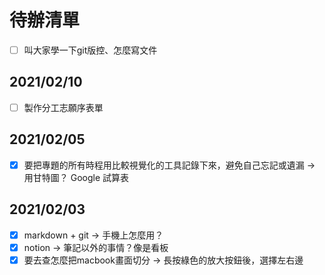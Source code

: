 # 待辦清單

+ [ ] 叫大家學一下git版控、怎麼寫文件
## 2021/02/10
+ [ ] 製作分工志願序表單

## 2021/02/05
+ [X] 要把專題的所有時程用比較視覺化的工具記錄下來，避免自己忘記或遺漏 -> 用甘特圖？ Google 試算表

## 2021/02/03
+ [X] markdown + git -> 手機上怎麼用？
+ [X] notion -> 筆記以外的事情？像是看板
+ [X] 要去查怎麼把macbook畫面切分
	-> 長按綠色的放大按鈕後，選擇左右邊
